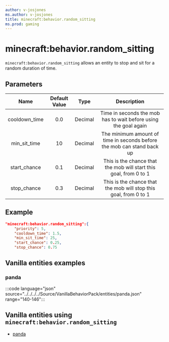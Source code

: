 ```yaml
---
author: v-josjones
ms.author: v-josjones
title: minecraft:behavior.random_sitting
ms.prod: gaming
---
```


# minecraft:behavior.random_sitting

`minecraft:behavior.random_sitting` allows an entity to stop and sit for a random duration of time.

## Parameters

|Name |Default Value  |Type  |Description  |
|:---------:|:---------:|:---------:|:---------:|
|cooldown_time| 0.0| Decimal| Time in seconds the mob has to wait before using the goal again |
|min_sit_time| 10| Decimal| The minimum amount of time in seconds before the mob can stand back up |
|start_chance| 0.1| Decimal| This is the chance that the mob will start this goal, from 0 to 1 |
|stop_chance| 0.3| Decimal|  This is the chance that the mob will stop this goal, from 0 to 1 |

## Example

```json
"minecraft:behavior.random_sitting":{
    "priority": 5,
    "cooldown_time": 1.5,
    "min_sit_time": 25,
    "start_chance": 0.25,
    "stop_chance": 0.75
```

## Vanilla entities examples

### panda

:::code language="json" source="../../../../Source/VanillaBehaviorPack/entities/panda.json" range="140-146":::

## Vanilla entities using `minecraft:behavior.random_sitting`

- [panda](../../../../Source/VanillaBehaviorPack_Snippets/entities/panda.md)
